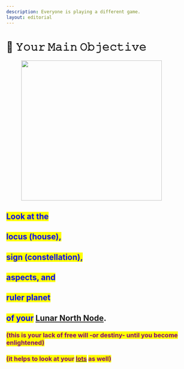 ```yaml
---
description: Everyone is playing a different game.
layout: editorial
---
```


# 📍 𝚈𝚘𝚞𝚛 𝙼𝚊𝚒𝚗 𝙾𝚋𝚓𝚎𝚌𝚝𝚒𝚟𝚎

<figure><img src="../../../../.gitbook/assets/pexels-btgl-♡-19943331.jpg" alt="" width="375"><figcaption></figcaption></figure>

## <mark style="color:blue;">Look at the</mark>&#x20;

## <mark style="color:blue;">locus (house),</mark>&#x20;

## <mark style="color:blue;">sign (constellation),</mark>&#x20;

## <mark style="color:blue;">aspects, and</mark>

## <mark style="color:blue;">ruler planet</mark>

## <mark style="color:blue;">of your</mark> [Lunar North Node](../../astrology/the-usdchoice-of-astrology/eclipses/lunar-nodes-and-thc.md).

### <mark style="color:purple;">(this is your lack of free will  -or destiny- until you become enlightened)</mark>

### <mark style="color:purple;">(it helps to look at your</mark> [<mark style="color:purple;">lots</mark>](../../astrology/the-usdchoice-of-astrology/chiron-2/chiron-2/) <mark style="color:purple;">as well)</mark>
